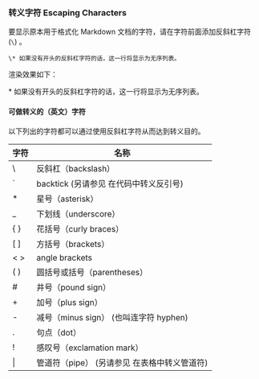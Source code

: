 ### 转义字符 Escaping Characters

要显示原本用于格式化 Markdown 文档的字符，请在字符前面添加反斜杠字符 (`\`) 。

```
\* 如果没有开头的反斜杠字符的话，这一行将显示为无序列表。
```

渲染效果如下：

\* 如果没有开头的反斜杠字符的话，这一行将显示为无序列表。

#### 可做转义的（英文）字符

以下列出的字符都可以通过使用反斜杠字符从而达到转义目的。

| 字符	| 名称 |
|------|------|
|\ |反斜杠（backslash）|
|` |backtick (另请参见 在代码中转义反引号)|
|*	|星号（asterisk）|
|_ |下划线（underscore）|
|{ }|	花括号（curly braces）|
|[ ]|	方括号（brackets）|
|< >|	angle brackets|
|( )| 圆括号或括号（parentheses）|
|#	|井号（pound sign）|
|+	|加号（plus sign）|
|-	|减号（minus sign） (也叫连字符 hyphen)|
|.	|句点（dot）|
|!	|感叹号（exclamation mark）|
|\|	|管道符（pipe） (另请参见 在表格中转义管道符)|